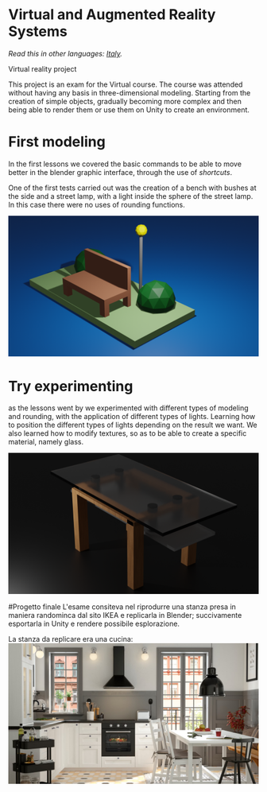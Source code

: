 # Virtual and Augmented Reality Systems
*Read this in other languages: [Italy](README.IT.md).*

Virtual reality project

This project is an exam for the Virtual course. 
The course was attended without having any basis in three-dimensional modeling. 
Starting from the creation of simple objects, gradually becoming more complex and then being able to render them or use them on Unity to create an environment.

# First modeling
In the first lessons we covered the basic commands to be able to move better in the blender graphic interface, through the use of *shortcuts*.

One of the first tests carried out was the creation of a bench with bushes at the side and a street lamp, with a light inside the sphere of the street lamp. In this case there were no uses of rounding functions.

![Header](./photo/prova0.png)

# Try experimenting 
as the lessons went by we experimented with different types of modeling and rounding, with the application of different types of lights. Learning how to position the different types of lights depending on the result we want. We also learned how to modify textures, so as to be able to create a specific material, namely glass. 

![Header](./photo/tavolo.png)

#Progetto finale 
L'esame consiteva nel riprodurre una stanza presa in maniera randominca dal sito IKEA e replicarla in Blender; succivamente esportarla in Unity e rendere possibile esplorazione.

La stanza da replicare era una cucina: 
![Header](./photo/IMG_8346.png)
